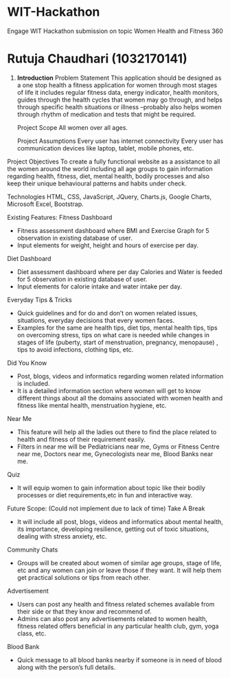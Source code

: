 # WIT-Hackathon
Engage WIT Hackathon submission on topic Women Health and Fitness 360 

# Rutuja Chaudhari (1032170141) 
 1.	**Introduction**
	 Problem Statement
		This application should be designed as a one stop health a fitness application for women through most stages of life it includes regular fitness data, energy indicator, health monitors, guides through the health cycles that women may go through, and helps through specific health situations or illness –probably also helps women through rhythm of medication and tests that might be required.

	 Project Scope
		All women over all ages.

	 Project Assumptions
		Every user has internet connectivity 
		Every user has communication devices like laptop, tablet, mobile phones, etc.

 Project Objectives
To create a fully functional website as a assistance to all the women around the world including all age groups to gain information regarding health, fitness, diet, mental health, bodily processes and also keep their unique behavioural patterns and habits under check. 

 Technologies
HTML, CSS, JavaScript, JQuery, Charts.js, Google Charts, Microsoft Excel, Bootstrap.
		
Existing Features:
    Fitness Dashboard
*	Fitness assessment dashboard where BMI and Exercise Graph for 5 observation in existing database of user.
*	Input elements for weight, height and hours of exercise per day.
   


Diet Dashboard
*	Diet assessment dashboard where per day Calories and Water is feeded for 5 observation in existing database of user.
*	Input elements for calorie intake and water intake per day.

Everyday Tips & Tricks
*	Quick guidelines and for do and don’t on women related issues, situations, everyday decisions that every women faces.
*	Examples for the same are health tips, diet tips, mental health tips, tips on overcoming stress, tips on what care is needed while changes in stages of life (puberty, start of menstruation, pregnancy, menopause) , tips to avoid infections, clothing tips, etc. 

Did You Know
*	Post, blogs, videos and informatics regarding women related information is included.
*	It is a detailed information section where women will get to know different things about all the domains associated with women health and fitness like mental health, menstruation hygiene, etc.

Near  Me
*	This feature will help all the ladies out there to find the place related to health and fitness of their requirement easily.
*	Filters in near me will be Pediatricians near me, Gyms or Fitness Centre near me, Doctors near me, Gynecologists near me, Blood Banks near me.

Quiz
*	 It will equip women to gain information about topic like their bodily processes or diet requirements,etc in fun and interactive way.


Future Scope:
(Could not implement due to lack of time)
    Take A Break
*	It will include all post, blogs, videos and informatics about mental health, its importance, developing resilience, getting out of toxic situations, dealing with stress anxiety, etc.

 Community Chats
*	Groups will be created about women of similar age groups, stage of life, etc and any women can join or leave those if they want. It will help them get practical solutions or tips from reach other.

Advertisement
*	Users can post any health and fitness related schemes available from their side or that they know and recommend of.
*	Admins can also post any advertisements related to women health, fitness related offers beneficial in any particular health club, gym, yoga class, etc.

Blood Bank
*	Quick message to all blood banks nearby if someone is in need of blood along with the person’s full details.




